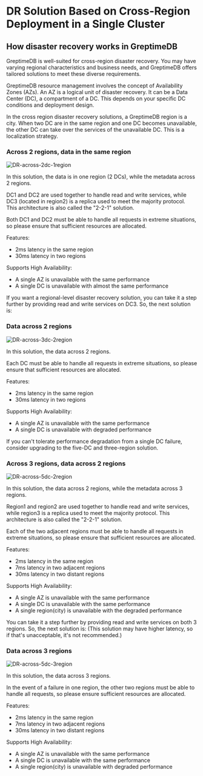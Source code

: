 # DR Solution Based on Cross-Region Deployment in a Single Cluster

## How disaster recovery works in GreptimeDB
GreptimeDB is well-suited for cross-region disaster recovery. You may have varying regional characteristics and business needs, and GreptimeDB offers tailored solutions to meet these diverse requirements.

GreptimeDB resource management involves the concept of Availability Zones (AZs). An AZ is a logical unit of disaster recovery.
It can be a Data Center (DC), a compartment of a DC. This depends on your specific DC conditions and deployment design.

In the cross region disaster recovery solutions, a GreptimeDB region is a city. When two DC are in the same region and one DC becomes unavailable, the other DC can take over the services of the unavailable DC. This is a localization strategy.

### Across 2 regions, data in the same region

![DR-across-2dc-1region](/DR-across-2dc-1region.png)

In this solution, the data is in one region (2 DCs), while the metadata across 2 regions.

DC1 and DC2 are used together to handle read and write services, while DC3 (located in region2) is a replica used to meet the majority protocol. This architecture is also called the "2-2-1" solution.

Both DC1 and DC2 must be able to handle all requests in extreme situations, so please ensure that sufficient resources are allocated.

Features:
- 2ms latency in the same region
- 30ms latency in two regions

Supports High Availability:
- A single AZ is unavailable with the same performance
- A single DC is unavailable with almost the same performance


If you want a regional-level disaster recovery solution, you can take it a step further by providing read and write services on DC3. So, the next solution is:

### Data across 2 regions

![DR-across-3dc-2region](/DR-across-3dc-2region.png)

In this solution, the data across 2 regions.

Each DC must be able to handle all requests in extreme situations, so please ensure that sufficient resources are allocated.

Features:
- 2ms latency in the same region
- 30ms latency in two regions

Supports High Availability:
- A single AZ is unavailable with the same performance
- A single DC is unavailable with degraded performance

If you can't tolerate performance degradation from a single DC failure, consider upgrading to the five-DC and three-region solution.

### Across 3 regions, data across 2 regions

![DR-across-5dc-2region](/DR-across-5dc-2region.png)

In this solution, the data across 2 regions, while the metadata across 3 regions.

Region1 and region2 are used together to handle read and write services, while region3 is a replica used to meet the majority protocol. This architecture is also called the "2-2-1" solution.

Each of the two adjacent regions must be able to handle all requests in extreme situations, so please ensure that sufficient resources are allocated.

Features:
- 2ms latency in the same region
- 7ms latency in two adjacent regions
- 30ms latency in two distant regions

Supports High Availability:
- A single AZ is unavailable with the same performance
- A single DC is unavailable with the same performance
- A single region(city) is unavailable with the degraded performance

You can take it a step further by providing read and write services on both 3 regions. So, the next solution is:
(This solution may have higher latency, so if that's unacceptable, it's not recommended.)

### Data across 3 regions

![DR-across-5dc-3region](/DR-across-5dc-3region.png)

In this solution, the data across 3 regions.

In the event of a failure in one region, the other two regions must be able to handle all requests, so please ensure sufficient resources are allocated.

Features:
- 2ms latency in the same region
- 7ms latency in two adjacent regions
- 30ms latency in two distant regions

Supports High Availability:
- A single AZ is unavailable with the same performance
- A single DC is unavailable with the same performance
- A single region(city) is unavailable with degraded performance
